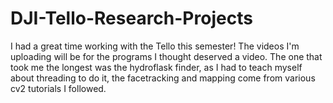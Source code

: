 # DJI-Tello-Research-Projects

I had a great time working with the Tello this semester!
The videos I'm uploading will be for the programs I thought deserved a video.
The one that took me the longest was the hydroflask finder, as I had to teach myself about threading to do it,
the facetracking and mapping come from various cv2 tutorials I followed.
